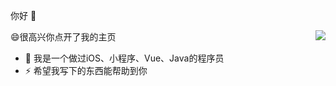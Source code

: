 你好 👋

<img align="right" src="https://github-readme-stats.vercel.app/api?username=rangang&show_icons=true&theme=radical" />

😄很高兴你点开了我的主页


- 🔭 我是一个做过iOS、小程序、Vue、Java的程序员
- ⚡ 希望我写下的东西能帮助到你



